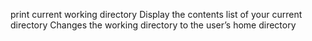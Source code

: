 print current working directory
Display the contents list of your current directory
Changes the working directory to the user’s home directory

